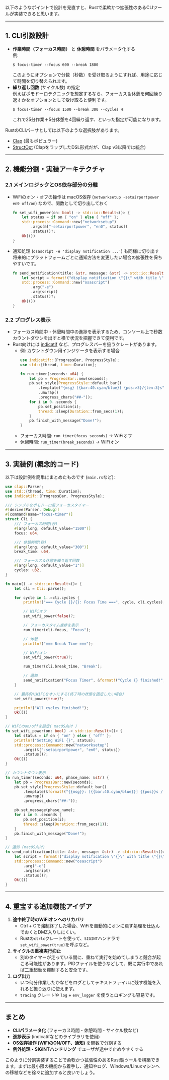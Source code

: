 以下のようなポイントで設計を見直すと、Rustで柔軟かつ拡張性のあるCLIツールが実装できると思います。

---

## 1. CLI引数設計
- **作業時間（フォーカス時間）** と **休憩時間** をパラメータ化する  
  例:  
  ```
  $ focus-timer --focus 600 --break 1800
  ```
  このようにオプションで分数（秒数）を受け取るようにすれば、用途に応じて時間を切り替えられます。  
- **繰り返し回数** (サイクル数) の指定  
  例えばポモドーロテクニックを想定するなら、フォーカス＆休憩を何回繰り返すかをオプションとして受け取ると便利です。  
  ```
  $ focus-timer --focus 1500 --break 300 --cycles 4
  ```
  これで25分作業＋5分休憩を4回繰り返す、といった指定が可能になります。

RustのCLIパーサとしては以下のような選択肢があります。
- [Clap](https://github.com/clap-rs/clap) (最もポピュラー)
- [StructOpt](https://github.com/TeXitoi/structopt) (ClapをラップしたDSL形式だが、Clap v3以降では統合)

---

## 2. 機能分割・実装アーキテクチャ

### 2.1 メインロジックとOS依存部分の分離
- WiFiのオン・オフの操作は macOS依存 (`networksetup -setairportpower en0 off/on`) なので、関数として切り出しておく
  ```rust
  fn set_wifi_power(on: bool) -> std::io::Result<()> {
      let status = if on { "on" } else { "off" };
      std::process::Command::new("networksetup")
          .args(&["-setairportpower", "en0", status])
          .status()?;
      Ok(())
  }
  ```
- 通知処理 (`osascript -e 'display notification ...'`) も同様に切り出す  
  将来的にプラットフォームごとに通知方法を変更したい場合の拡張性を保ちやすいです。
  ```rust
  fn send_notification(title: &str, message: &str) -> std::io::Result<()> {
      let script = format!("display notification \"{}\" with title \"{}\"", message, title);
      std::process::Command::new("osascript")
          .arg("-e")
          .arg(script)
          .status()?;
      Ok(())
  }
  ```

### 2.2 プログレス表示
- フォーカス時間中・休憩時間中の進捗を表示するため、コンソール上で秒数カウントダウンを出すと横で状況を把握できて便利です。
- Rust向けには [indicatif](https://crates.io/crates/indicatif) など、プログレスバーを扱うクレートがあります。
  - 例: カウントダウン用インジケータを表示する場合
    ```rust
    use indicatif::{ProgressBar, ProgressStyle};
    use std::{thread, time::Duration};

    fn run_timer(seconds: u64) {
        let pb = ProgressBar::new(seconds);
        pb.set_style(ProgressStyle::default_bar()
            .template("{msg} [{bar:40.cyan/blue}] {pos:>3}/{len:3}s")
            .unwrap()
            .progress_chars("##-"));
        for i in 0..seconds {
            pb.set_position(i);
            thread::sleep(Duration::from_secs(1));
        }
        pb.finish_with_message("Done!");
    }
    ```
  - フォーカス時間: `run_timer(focus_seconds)` → WiFiオフ  
  - 休憩時間: `run_timer(break_seconds)` → WiFiオン  

---

## 3. 実装例 (概念的コード)

以下は設計例を簡単にまとめたものです (`main.rs`など):

```rust
use clap::Parser;
use std::{thread, time::Duration};
use indicatif::{ProgressBar, ProgressStyle};

/// シンプルなポモドーロ風フォーカスタイマー
#[derive(Parser, Debug)]
#[command(name="focus-timer")]
struct Cli {
    /// フォーカス時間(秒)
    #[arg(long, default_value="1500")]
    focus: u64,

    /// 休憩時間(秒)
    #[arg(long, default_value="300")]
    break_time: u64,

    /// フォーカス＆休憩を繰り返す回数
    #[arg(long, default_value="1")]
    cycles: u32,
}

fn main() -> std::io::Result<()> {
    let cli = Cli::parse();

    for cycle in 1..=cli.cycles {
        println!("=== Cycle {}/{}: Focus Time ===", cycle, cli.cycles);

        // WiFiオフ
        set_wifi_power(false)?;

        // フォーカスタイム進捗を表示
        run_timer(cli.focus, "Focus");

        // 休憩
        println!("=== Break Time ===");

        // WiFiオン
        set_wifi_power(true)?;

        run_timer(cli.break_time, "Break");

        // 通知
        send_notification("Focus Timer", &format!("Cycle {} finished!", cycle))?;
    }

    // 最終的にWiFiをオンにする(終了時の状態を固定したい場合)
    set_wifi_power(true)?;

    println!("All cycles finished!");
    Ok(())
}

// WiFiのon/offを設定( macOS向け )
fn set_wifi_power(on: bool) -> std::io::Result<()> {
    let status = if on { "on" } else { "off" };
    println!("Setting WiFi {}", status);
    std::process::Command::new("networksetup")
        .args(&["-setairportpower", "en0", status])
        .status()?;
    Ok(())
}

// カウントダウン表示
fn run_timer(seconds: u64, phase_name: &str) {
    let pb = ProgressBar::new(seconds);
    pb.set_style(ProgressStyle::default_bar()
        .template(&format!("{{msg}}: [{{bar:40.cyan/blue}}] {{pos}}s / {{len}}s"))
        .unwrap()
        .progress_chars("##-"));

    pb.set_message(phase_name);
    for i in 0..seconds {
        pb.set_position(i);
        thread::sleep(Duration::from_secs(1));
    }
    pb.finish_with_message("Done!");
}

// 通知 (macOS向け)
fn send_notification(title: &str, message: &str) -> std::io::Result<()> {
    let script = format!("display notification \"{}\" with title \"{}\"", message, title);
    std::process::Command::new("osascript")
        .arg("-e")
        .arg(script)
        .status()?;
    Ok(())
}
```

---

## 4. 重宝する追加機能アイデア
1. **途中終了時のWiFiオンへのリカバリ**  
   - Ctrl + Cで強制終了した場合、WiFiを自動的にオンに戻す処理を仕込んでおくとDMZ入りしにくい。  
   - Rustの`ctrlc`クレートを使って、`SIGINT`ハンドラで`set_wifi_power(true)`を呼ぶなど。
2. **サイクルの重複実行抑止**  
   - 別のタイマーが走っている間に、重ねて実行を始めてしまうと競合が起こる可能性があります。PIDファイルを使うなどして、既に実行中であれば二重起動を抑制すると安全です。
3. **ログ出力**  
   - いつ何分作業したかなどをログとしてテキストファイルに残す機能を入れると振り返りに使えます。  
   - `tracing` クレートや `log` + `env_logger` を使うとロギングも容易です。

---

## まとめ
- **CLIパラメータ化** (フォーカス時間・休憩時間・サイクル数など)  
- **進捗表示** (indicatifなどのライブラリを使用)  
- **OS依存操作 (WiFiのON/OFF、通知)** を関数で分割する  
- **例外処理・SIGINTハンドリング** でユーザが途中で止めやすくする

このように分割実装することで柔軟かつ拡張性のあるRust製ツールを構築できます。まずは最小限の機能から着手し、通知やログ、Windows/Linuxマシンへの移植などを徐々に追加すると良いでしょう。  